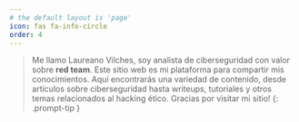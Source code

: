 ```yaml
---
# the default layout is 'page'
icon: fas fa-info-circle
order: 4
---
```


> Me llamo Laureano Vilches, soy analista de ciberseguridad con valor sobre **red team**.
Este sitio web es mi plataforma para compartir mis conocimientos. Aquí encontrarás una variedad de contenido, desde artículos sobre ciberseguridad hasta writeups, tutoriales y otros temas relacionados al hacking ético.
Gracias por visitar mi sitio!
{: .prompt-tip }

